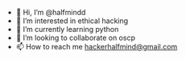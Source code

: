 - 👋 Hi, I’m @halfmindd 
- 👀 I’m interested in ethical hacking
- 🌱 I’m currently learning python
- 💞️ I’m looking to collaborate on oscp
- 📫 How to reach me hackerhalfmind@gmail.com

<!---
halfmindd/halfmindd is a ✨ special ✨ repository because its `README.md` (this file) appears on your GitHub profile.
You can click the Preview link to take a look at your changes.
--->
